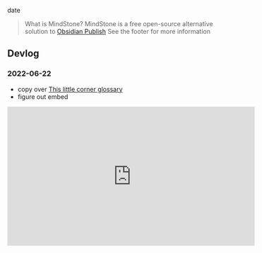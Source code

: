 date
>  What is MindStone?
MindStone is a free open-source alternative solution to [Obsidian Publish](https://obsidian.md/publish)
See the footer for more information



## Devlog 
### 2022-06-22
- copy over [This little corner glossary](http://this-little-corner.com/?view=glossary)
- figure out embed
<iframe width="560" height="315" src="https://www.youtube.com/embed/Gyx5tyFttfA" title="YouTube video player" frameborder="0" allow="accelerometer; autoplay; clipboard-write; encrypted-media; gyroscope; picture-in-picture" allowfullscreen></iframe>